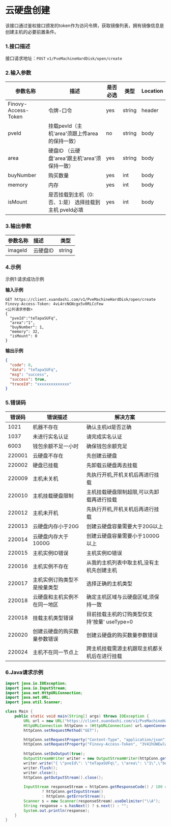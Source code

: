 # 云硬盘创建
该接口通过鉴权接口颁发的token作为访问令牌，获取镜像列表，拥有镜像信息是创建主机的必要前置条件。

### 1.接口描述

接口请求地址：`POST`   `v1/PveMachineHardDisk/open/create`

### 2.输入参数

| 参数名称                | 描述                               | 是否必选 | 类型     | Location |
|---------------------|----------------------------------|------|--------|----------|
| Finovy-Access-Token | 令牌-口令                            | yes  | string | header   |
| pveId               | 挂载pevId（主机'area'须跟上传area的保持一致）   | no   | string | body     |
| area                | 硬盘ID （云硬盘'area'跟主机'area'须保持一致）   | yes  | string | body     |
| buyNumber           | 购买数量                             | yes  | int    | body     |
| memory              | 内存                               | yes  | int    | body     |
| isMount             | 是否挂载到主机（0:否、1:是） 选择挂载到主机 pveId必填 | yes  | int    | body     |

### 3.输出参数

| 参数名称               | 描述    | 类型     |
|:-------------------|:------|--------|
| imageId            | 云硬盘ID | string |


### 4.示例

示例1:请求成功示例

**输入示例**

```text
GET https://client.xuandashi.com/v1/PveMachineHardDisk/open/create
Finovy-Access-Token: 4vL4rcNGNcgx5v0RLCcFew
<公共请求参数>
{
  "pveId":"teTapaSUFq",
  "area":"1",
  "buyNumber": 1,
  "memory": 32,
  "isMount": 0
}
```

**输出示例**

```json
{
  "code": 0,
  "data": "teTapaSUFq",
  "msg": "success",
  "success": true,
  "traceId": "xxxxxxxxxxxxxx"
}
```

### 5.错误码

| 错误码    | 错误描述           | 解决方案                         |
|--------|----------------|------------------------------|
| 1021   | 机器不存在          | 确认主机id是否正确                   |
| 1037   | 未进行实名认证        | 请完成实名认证                      |
| 6003   | 钱包余额不足一小时      | 确保钱包余额充足                     |
| 220001 | 云硬盘不存在         | 先创建云硬盘                       |
| 220002 | 硬盘已挂载          | 先卸载云硬盘再去挂载                   |
| 220009 | 主机未关机          | 先执行开机,开机关机后再进行挂载             |
| 220010 | 主机挂载硬盘限制       | 主机挂载硬盘限制超限,可以先卸载再进行挂载        |
| 220012 | 主机未开机          | 先执行开机,开机关机后再进行挂载             |
| 220013 | 云硬盘内存小于20G     | 创建云硬盘容量需要大于20G以上             |
| 220014 | 云硬盘内存大于1000G   | 创建云硬盘容量需要小于1000G以上           |
| 220015 | 主机实例ID错误       | 主机实例ID错误           |
| 220016 | 主机实例不存在        | 从我的主机列表中取主机,没有主机先创建主机        |
| 220017 | 主机实例订购类型不是按量类型 | 选择正确的主机类型                    |
| 220018 | 云硬盘和主机实例不在同一地区 | 确定主机区域与云硬盘区域,须保持一致           |
| 220018 | 挂载主机类型错误       | 目前挂载主机的订购类型仅支持'按量' useType=0 |
| 220020 | 创建云硬盘的购买数量参数错误 | 创建云硬盘的购买数量参数错误               |
| 220024 | 主机不在同一节点上      | 跨主机挂载需源主机跟现主机都关机后在进行挂载       |



### 6.Java请求示例

```java
import java.io.IOException;
import java.io.InputStream;
import java.net.HttpURLConnection;
import java.net.URL;
import java.util.Scanner;

class Main {
    public static void main(String[] args) throws IOException {
        URL url = new URL("https://client.xuandashi.com/v1/PveMachineHardDisk/open/create");
        HttpURLConnection httpConn = (HttpURLConnection) url.openConnection();
        httpConn.setRequestMethod("GET");

        httpConn.setRequestProperty("Content-Type", "application/json");
        httpConn.setRequestProperty("Finovy-Access-Token", "3V41hUWEwlwKH44m7SpJOs");
        
        httpConn.setDoOutput(true);
        OutputStreamWriter writer = new OutputStreamWriter(httpConn.getOutputStream());
        writer.write("{ \"pveId\": \"teTapaSUFq\", \"area\": \"1\",\"buyNumber\": 1 ,\"memory\": 32,\"memory\": 0}");
        writer.flush();
        writer.close();
        httpConn.getOutputStream().close();
        
        InputStream responseStream = httpConn.getResponseCode() / 100 == 2
                ? httpConn.getInputStream()
                : httpConn.getErrorStream();
        Scanner s = new Scanner(responseStream).useDelimiter("\\A");
        String response = s.hasNext() ? s.next() : "";
        System.out.println(response);
    }
}
```